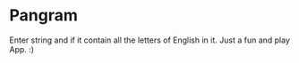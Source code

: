 # Pangram
Enter string and if it contain all the letters of English in it.
Just a fun and play App. :)
